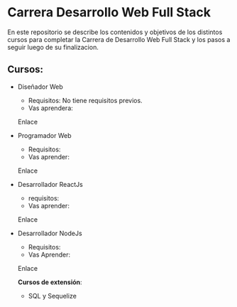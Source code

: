 # Carrera Desarrollo Web Full Stack

En este repositorio se describe los contenidos y objetivos de los distintos cursos para completar la Carrera de Desarrollo Web Full Stack y los pasos a seguir luego de su finalizacion.

## Cursos:

- Diseñador Web
  - Requisitos:
    No tiene requisitos previos.
  - Vas aprendera:
  
  Enlace
  
- Programador Web
  - Requisitos:
  - Vas aprender:
  
  Enlace
  
- Desarrollador ReactJs
  - requisitos:
  - Vas aprender:
  
  Enlace
  
- Desarrollador NodeJs
  - Requisitos:
  - Vas Aprender:
  
  Enlace
  
  **Cursos de extensión**:
    - SQL y Sequelize
  
